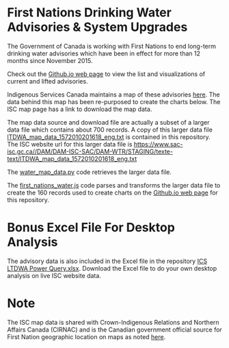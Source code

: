 # First Nations Drinking Water Advisories & System Upgrades

The Government of Canada is working with First Nations to end long-term drinking water advisories which have been in effect for more than 12 months since November 2015. 

Check out the <a href="https://sitrucp.github.io/first_nations_water" target="_blank">Github.io web page</a> to view the list and visualizations of current and lifted advisories.

Indigenous Services Canada maintains a map of these advisories <a href="https://www.sac-isc.gc.ca/eng/1620925418298/1620925434679#" target="_blank">here</a>. The data behind this map has been re-purposed to create the charts below. The ISC map page has a link to download the map data.

The map data source and download file are actually a subset of a larger data file which contains about 700 records. A copy of this larger data file <a href="https://github.com/sitrucp/first_nations_water/blob/master/lTDWA_map_data_1572010201618_eng.txt" target="_blank">lTDWA_map_data_1572010201618_eng.txt</a> is contained in this repository. The ISC website url for this larger data file is <a href="https://www.sac-isc.gc.ca//DAM/DAM-ISC-SAC/DAM-WTR/STAGING/texte-text/lTDWA_map_data_1572010201618_eng.txt" target="_blank">https://www.sac-isc.gc.ca//DAM/DAM-ISC-SAC/DAM-WTR/STAGING/texte-text/lTDWA_map_data_1572010201618_eng.txt</a>

The <a href="https://github.com/sitrucp/first_nations_water/blob/master/water_map_data.py" target="_blank">water_map_data.py</a> code retrieves the larger data file.

The <a href="https://github.com/sitrucp/first_nations_water/blob/master/first_nations_water.js" target="_blank">first_nations_water.js</a> code parses and transforms the larger data file to create the 160 records used to create charts on the <a href="https://sitrucp.github.io/first_nations_water" target="_blank">Github.io web page</a> for this repository.

# Bonus Excel File For Desktop Analysis
The advisory data is also included in the Excel file in the repository <a href="https://github.com/sitrucp/first_nations_water/blob/master/ICS LTDWA Power Query.xlsx" target="_blank">ICS LTDWA Power Query.xlsx</a>. Download the Excel file to do your own desktop analysis on live ISC website data.

# Note
The ISC map data is shared with Crown-Indigenous Relations and Northern Affairs Canada (CIRNAC) and is the Canadian government official source for First Nation geographic location on maps as noted <a href="https://open.canada.ca/data/en/dataset/b6567c5c-8339-4055-99fa-63f92114d9e4" target="_blank">here</a>.


